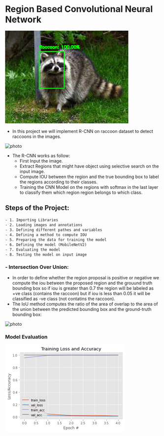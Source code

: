 # **Region Based Convolutional Neural Network**


![p](https://github.com/MarwanMohamed95/Region-Based-Convolutional-Neural-Network-R-CNN/blob/main/test.png?raw=true)

- In this project we will implement R-CNN on raccoon dataset to detect raccoons in the images.


![photo](https://miro.medium.com/max/1400/0*Esmqth8McxPM2YtB.png)
- The R-CNN works as follow:
  - First Input the image.
  - Extract Regions that might have object using selective search on the input image.
  - Compute IOU between the region and the true bounding box to label the regions according to their classes.
  - Training the CNN Model on the regions with softmax in the last layer to classify them which region region belongs to which class.


## Steps of the Project:
    - 1. Importing Libraries
    - 2. Loading images and annotations
    - 3. Defining different pathes and variables
    - 4. Defining a method to compute IOU
    - 5. Preparing the data for training the model
    - 6. Defining the model (MobileNetV2)
    - 7. Evaluating the model
    - 8. Testing the model on input image

### - Intersection Over Union:

  - In order to define whether the region proposal is positive or negative we compute the iou between the proposed region and the grouund truth bounding box so if iou is greater than 0.7 the region will be labeled as +ve class (contains the raccoon) but if iou is less than 0.05 it will be classified as -ve class (not contatins the raccoon).
  - The IoU method computes the ratio of the area of overlap to the area of the union between the predicted bounding box and the ground-truth bounding box:

![photo](https://929687.smushcdn.com/2633864/wp-content/uploads/2016/09/iou_equation.png?raw=true&lossy=1&strip=1&webp=1)


### Model Evaluation 

![p](https://github.com/MarwanMohamed95/Region-Based-Convolutional-Neural-Network-R-CNN/blob/main/evaluation.png?raw=true)
